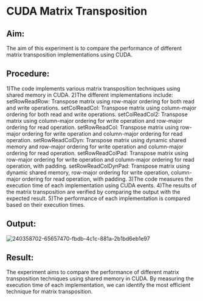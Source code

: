 # CUDA Matrix Transposition
## Aim:
The aim of this experiment is to compare the performance of different matrix transposition implementations using CUDA.

## Procedure:
1)The code implements various matrix transposition techniques using shared memory in CUDA.
2)The different implementations include:
   setRowReadRow: Transpose matrix using row-major ordering for both read and write operations.
   setColReadCol: Transpose matrix using column-major ordering for both read and write operations.
   setColReadCol2: Transpose matrix using column-major ordering for write operation and row-major ordering for read operation.
   setRowReadCol: Transpose matrix using row-major ordering for write operation and column-major ordering for read operation.
   setRowReadColDyn: Transpose matrix using dynamic shared memory and row-major ordering for write operation and column-major ordering for read operation.
   setRowReadColPad: Transpose matrix using row-major ordering for write operation and column-major ordering for read operation, with padding.
   setRowReadColDynPad: Transpose matrix using dynamic shared memory, row-major ordering for write operation, column-major ordering for read operation, with padding.
3)The code measures the execution time of each implementation using CUDA events.
4)The results of the matrix transposition are verified by comparing the output with the expected result.
5)The performance of each implementation is compared based on their execution times.

## Output:
![240358702-65657470-fbdb-4c1c-881a-2b1bd6eb1e97](https://github.com/ragav-47/PCA-Demonstrate-Matrix-transposition-on-shared-memory/assets/75235488/32907522-fdef-4692-aec4-7f9bb754ce99)

## Result:
The experiment aims to compare the performance of different matrix transposition techniques using shared memory in CUDA. By measuring the execution time of each implementation, we can identify the most efficient technique for matrix transposition.
